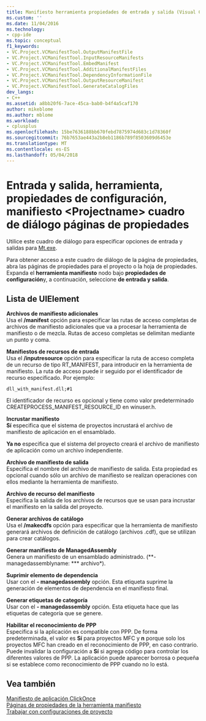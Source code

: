 ```yaml
---
title: Manifiesto herramienta propiedades de entrada y salida (Visual C++) | Documentos de Microsoft
ms.custom: ''
ms.date: 11/04/2016
ms.technology:
- cpp-ide
ms.topic: conceptual
f1_keywords:
- VC.Project.VCManifestTool.OutputManifestFile
- VC.Project.VCManifestTool.InputResourceManifests
- VC.Project.VCManifestTool.EmbedManifest
- VC.Project.VCManifestTool.AdditionalManifestFiles
- VC.Project.VCManifestTool.DependencyInformationFile
- VC.Project.VCManifestTool.OutputResourceManifest
- VC.Project.VCManifestTool.GenerateCatalogFiles
dev_langs:
- C++
ms.assetid: a8bb20f6-7ace-45ca-bab0-b4f4a5caf170
author: mikeblome
ms.author: mblome
ms.workload:
- cplusplus
ms.openlocfilehash: 15be7636188bb670febd7875974d683c1d78360f
ms.sourcegitcommit: 76b7653ae443a2b8eb1186b789f8503609d6453e
ms.translationtype: MT
ms.contentlocale: es-ES
ms.lasthandoff: 05/04/2018
---
```

# <a name="input-and-output-manifest-tool-configuration-properties-ltprojectnamegt-property-pages-dialog-box"></a>Entrada y salida, herramienta, propiedades de configuración, manifiesto &lt;Projectname&gt; cuadro de diálogo páginas de propiedades
Utilice este cuadro de diálogo para especificar opciones de entrada y salidas para [Mt.exe](http://msdn.microsoft.com/library/aa375649).  
  
 Para obtener acceso a este cuadro de diálogo de la página de propiedades, abra las páginas de propiedades para el proyecto o la hoja de propiedades. Expanda el **herramienta manifiesto** nodo bajo **propiedades de configuración**y, a continuación, seleccione **de entrada y salida**.  
  
## <a name="uielement-list"></a>Lista de UIElement  
 **Archivos de manifiesto adicionales**  
 Usa el **/manifest** opción para especificar las rutas de acceso completas de archivos de manifiesto adicionales que va a procesar la herramienta de manifiesto o de mezcla. Rutas de acceso completas se delimitan mediante un punto y coma.  
  
 **Manifiestos de recursos de entrada**  
 Usa el **/inputresource** opción para especificar la ruta de acceso completa de un recurso de tipo RT_MANIFEST, para introducir en la herramienta de manifiesto. La ruta de acceso puede ir seguido por el identificador de recurso especificado. Por ejemplo:  
  
 `dll_with_manifest.dll;#1`  
  
 El identificador de recurso es opcional y tiene como valor predeterminado CREATEPROCESS_MANIFEST_RESOURCE_ID en winuser.h.  
  
 **Incrustar manifiesto**  
 **Sí** especifica que el sistema de proyectos incrustará el archivo de manifiesto de aplicación en el ensamblado.  
  
 **Ya no** especifica que el sistema del proyecto creará el archivo de manifiesto de aplicación como un archivo independiente.  
  
 **Archivo de manifiesto de salida**  
 Especifica el nombre del archivo de manifiesto de salida. Esta propiedad es opcional cuando sólo un archivo de manifiesto se realizan operaciones con ellos mediante la herramienta de manifiesto.  
  
 **Archivo de recurso del manifiesto**  
 Especifica la salida de los archivos de recursos que se usan para incrustar el manifiesto en la salida del proyecto.  
  
 **Generar archivos de catálogo**  
 Usa el **/makecdfs** opción para especificar que la herramienta de manifiesto generará archivos de definición de catálogo (archivos .cdf), que se utilizan para crear catálogos.  
  
 **Generar manifiesto de ManagedAssembly**  
 Genera un manifiesto de un ensamblado administrado. (**- managedassemblyname: *** archivo*).  
  
 **Suprimir elemento de dependencia**  
 Usar con el **- managedassembly** opción. Esta etiqueta suprime la generación de elementos de dependencia en el manifiesto final.  
  
 **Generar etiquetas de categoría**  
 Usar con el **- managedassembly** opción. Esta etiqueta hace que las etiquetas de categoría que se genere.  
  
 **Habilitar el reconocimiento de PPP**  
 Especifica si la aplicación es compatible con PPP. De forma predeterminada, el valor es **Sí** para proyectos MFC y **n** porque solo los proyectos MFC han creado en el reconocimiento de PPP, en caso contrario. Puede invalidar la configuración a **Sí** si agrega código para controlar los diferentes valores de PPP. La aplicación puede aparecer borrosa o pequeña si se establece como reconocimiento de PPP cuando no lo está.  
  
## <a name="see-also"></a>Vea también  
 [Manifiesto de aplicación ClickOnce](/visualstudio/deployment/clickonce-application-manifest)   
 [Páginas de propiedades de la herramienta manifiesto](../ide/manifest-tool-property-pages.md)   
 [Trabajar con configuraciones de proyecto](../ide/working-with-project-properties.md)   